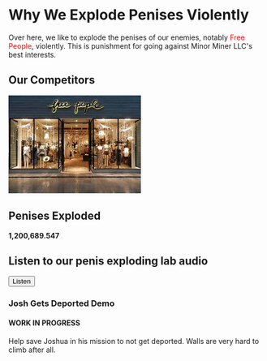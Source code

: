 # Why We Explode Penises Violently

Over here, we like to explode the penises of our enemies, notably <span style="color:red">Free People</span>, violently. This is punishment for going against Minor Miner LLC's best interests.

## Our Competitors
![](download.jpg)

## Penises Exploded
**1,200,689.547**

## Listen to our penis exploding lab audio <br/>
<button id="btn" onclick="audio.play();"> Listen </button>
<script type = "text/javascript">
  const audio = new Audio();
  audio.src = "penisexplosionLab.mp3";

# Majestical Testical Games

## Games by Skibidi Rizlet
### Shoot Different Coloured Joshuas
#### NEW AND IMPROVED!
**NOW YOU CAN KILL JOSHS MORE EFFICIENTLY** <br/>
The best way to take out your anger on the Joshuas <br/>
[Shoot Coloured Men](https://blended-mann.github.io/Shoot-Different-Coloured-Joshuas/) ![](SkibidiFortniteGaySex.png)


### Gojo's Happiness
Collect Gojo's Happiness so you can get as many backshots as possible while hunting the freshmen. <br/>
[Gojo the Super Senior (Backshots Required)](https://blended-mann.github.io/GojosHappiness/) ![](image.png)

### Quest for Mac
Collect the creamy, steamy, gooey mac and cheese from the evil badder Aiden. <br/>
[Super Gooey Extra Creamy Yellow Stuff](https://blended-mann.github.io/QuestForMac/)
![](image_2024-03-01_213830669.png)

## Games by Minor Miner Entertainment
<span title="Ahh very nice">Touch Me</span>
<div class="tenor-gif-embed" data-postid="16992979615419717731" data-share-method="host" data-aspect-ratio="0.7" data-width="40%"><a href="https://tenor.com/view/sukuna-jujutsu-kaisen-sukuna-laughing-gif-16992979615419717731">Sukuna Jujutsu Kaisen GIF</a>from <a href="https://tenor.com/search/sukuna-gifs">Sukuna GIFs</a></div> <script type="text/javascript" async src="https://tenor.com/embed.js"></script>
### Josh Gets Deported Demo
#### WORK IN PROGRESS
Help save Joshua in his mission to not get deported. Walls are very hard to climb after all.
